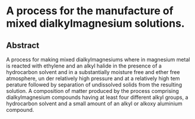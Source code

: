 # A process for the manufacture of mixed dialkylmagnesium solutions.

## Abstract
A process for making mixed dialkylmagnesiums where in magnesium metal is reacted with ethylene and an alkyl halide in the presence of a hydrocarbon solvent and in a substantially moisture free and ether free atmosphere, un der relatively high pressure and at a relatively high tem perature followed by separation of undissolved solids from the resulting solution. A composition of matter produced by the process comprising dialkylmagnesium compounds having at least four different alkyl groups, a hydrocarbon solvent and a small amount of an alkyl or alkoxy aluminium compound.